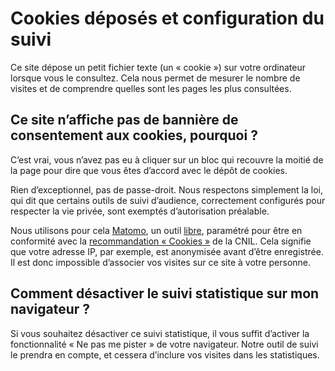 Cookies déposés et configuration du suivi
=========================================

Ce site dépose un petit fichier texte (un « cookie ») sur votre ordinateur lorsque vous le consultez. Cela nous permet de mesurer le nombre de visites et de comprendre quelles sont les pages les plus consultées.

Ce site n’affiche pas de bannière de consentement aux cookies, pourquoi ?
-------------------------------------------------------------------------

C’est vrai, vous n’avez pas eu à cliquer sur un bloc qui recouvre la moitié de la page pour dire que vous êtes d’accord avec le dépôt de cookies.  
  
Rien d’exceptionnel, pas de passe-droit. Nous respectons simplement la loi, qui dit que certains outils de suivi d’audience, correctement configurés pour respecter la vie privée, sont exemptés d’autorisation préalable.  
  
Nous utilisons pour cela [Matomo](https://matomo.org/), un outil [libre](https://matomo.org/free-software/), paramétré pour être en conformité avec la [recommandation « Cookies »](https://www.cnil.fr/fr/solutions-pour-la-mesure-daudience) de la CNIL. Cela signifie que votre adresse IP, par exemple, est anonymisée avant d’être enregistrée. Il est donc impossible d’associer vos visites sur ce site à votre personne.

Comment désactiver le suivi statistique sur mon navigateur ?
------------------------------------------------------------

Si vous souhaitez désactiver ce suivi statistique, il vous suffit d’activer la fonctionnalité « Ne pas me pister » de votre navigateur. Notre outil de suivi le prendra en compte, et cessera d’inclure vos visites dans les statistiques.